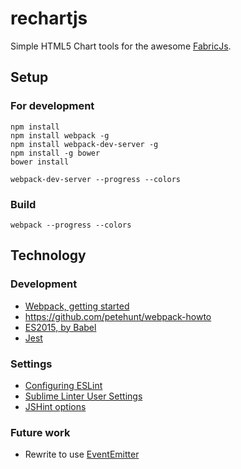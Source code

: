 # rechartjs
Simple HTML5 Chart tools for the awesome [FabricJs](http://fabricjs.com/).

## Setup
### For development
```Shell
npm install
npm install webpack -g
npm install webpack-dev-server -g
npm install -g bower
bower install

webpack-dev-server --progress --colors
```

### Build
```Shell
webpack --progress --colors
```

## Technology
### Development
* [Webpack, getting started](http://webpack.github.io/docs/tutorials/getting-started/)
* https://github.com/petehunt/webpack-howto
* [ES2015, by Babel](https://babeljs.io/docs/learn-es2015/)
* [Jest](https://facebook.github.io/jest/docs/manual-mocks.html#content)

### Settings
* [Configuring ESLint](http://eslint.org/docs/user-guide/configuring.html)
* [Sublime Linter User Settings](http://bl.ocks.org/bretdavidson/3189814)
* [JSHint options](http://jshint.com/docs/options/)

### Future work
* Rewrite to use [EventEmitter](https://www.npmjs.com/package/event-emitter)